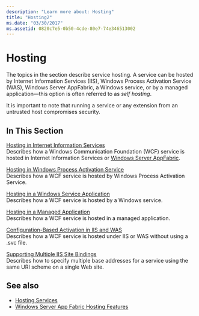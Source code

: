 ```yaml
---
description: "Learn more about: Hosting"
title: "Hosting2"
ms.date: "03/30/2017"
ms.assetid: 0820c7e5-0b50-4cde-80e7-74e346513002
---
```

# Hosting

The topics in the section describe service hosting. A service can be hosted by Internet Information Services (IIS), Windows Process Activation Service (WAS), Windows Server AppFabric, a Windows service, or by a managed application—this option is often referred to as *self hosting*.  
  
 It is important to note that running a service or any extension from an untrusted host compromises security.  
  
## In This Section  

 [Hosting in Internet Information Services](hosting-in-internet-information-services.md)  
 Describes how a Windows Communication Foundation (WCF) service is hosted in Internet Information Services or [Windows Server AppFabric](/previous-versions/appfabric/ff384253(v=azure.10)).  
  
 [Hosting in Windows Process Activation Service](hosting-in-windows-process-activation-service.md)  
 Describes how a WCF service is hosted by Windows Process Activation Service.  
  
 [Hosting in a Windows Service Application](hosting-in-a-windows-service-application.md)  
 Describes how a WCF service is hosted by a Windows service.  
  
 [Hosting in a Managed Application](hosting-in-a-managed-application.md)  
 Describes how a WCF service is hosted in a managed application.  
  
 [Configuration-Based Activation in IIS and WAS](configuration-based-activation-in-iis-and-was.md)  
 Describes how a WCF service is hosted under IIS or WAS without using a .svc file.  
  
 [Supporting Multiple IIS Site Bindings](supporting-multiple-iis-site-bindings.md)  
 Describes how to specify multiple base addresses for a service using the same URI scheme on a single Web site.  
  
## See also

- [Hosting Services](../hosting-services.md)
- [Windows Server App Fabric Hosting Features](/previous-versions/appfabric/ee677189(v=azure.10))
